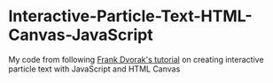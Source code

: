 # Interactive-Particle-Text-HTML-Canvas-JavaScript
 My code from following [Frank Dvorak's tutorial](https://www.youtube.com/watch?v=UoTxOVEecbI) on creating interactive particle text with JavaScript and HTML Canvas
